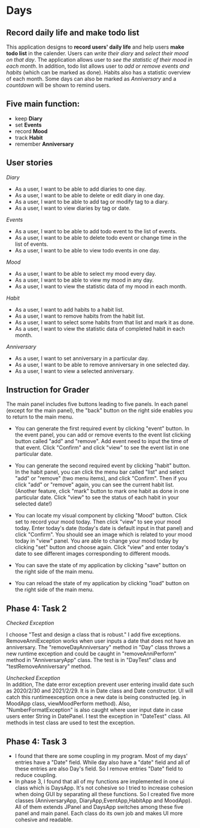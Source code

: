 # Days

## Record daily life and make todo list


This application designs to **record users' daily life** and help users **make todo list** in the calender.
Users can *write their diary* and *select their mood on that day*. The application allows user to *see the 
statistic of their mood in each month*. In addition, todo list allows user to *add or remove events 
and habits* (which can be marked as done). Habits also has a statistic overview of each month. Some days 
can also be marked as *Anniversary* and a *countdown* will be shown to remind users.

## Five main function:
- keep **Diary**
- set **Events**
- record **Mood**
- track **Habit**
- remember **Anniversary**

## User stories
*Diary*
- As a user, I want to be able to add diaries to one day.
- As a user, I want to be able to delete or edit diary in one day.
- As a user, I want to be able to add tag or modify tag to a diary.
- As a user, I want to view diaries by tag or date.

*Events*
- As a user, I want to be able to add todo event to the list of events.
- As a user, I want to be able to delete todo event or change time in the list of events.
- As a user, I want to be able to view todo events in one day.

*Mood*
- As a user, I want to be able to select my mood every day.
- As a user, I want to be able to view my mood in any day.
- As a user, I want to view the statistic data of my mood in each month.

*Habit*
- As a user, I want to add habits to a habit list.
- As a user, I want to remove habits from the habit list.
- As a user, I want to select some habits from that list and mark it as done.
- As a user, I want to view the statistic data of completed habit in each month.

*Anniversary*
- As a user, I want to set anniversary in a particular day.
- As a user, I want to be able to remove anniversary in one selected day.
- As a user, I want to view a selected anniversary.

## Instruction for Grader
The main panel includes five buttons leading to five panels. In each panel (except for the main panel), 
the "back" button on the right side enables you to return to the main menu. 

- You can generate the first required event by clicking "event" button. In the event
panel, you can add or remove events to the event list clicking button called "add" and
"remove". Add event need to input the time of that event. Click "Confirm" and click "view" 
to see the event list in one particular date.

- You can generate the second required event by clicking "habit" button. In the habit
panel, you can click the menu bar called "list" and select "add" or "remove" (two menu items),
and click "Confirm". Then if you click "add" or "remove" again, you can see the current habit
list. (Another feature, click "mark" button to mark one habit as done in one particular date. Click
"view" to see the status of each habit in your selected date!)

- You can locate my visual component by clicking "Mood" button. Click set to record your mood today.
Then click "view" to see your mood today. Enter today's date (today's date is default input in that panel)
and click "Confirm". You should see an image which is related to your mood today in "view"
panel. You are able to change your mood today by clicking "set" button and choose again.
Click "view" and enter today's date to see different images corresponding to different moods.

- You can save the state of my application by clicking "save" button on the right side of the main menu.

- You can reload the state of my application by clicking "load" button on the right side of the main menu.

## Phase 4: Task 2
*Checked Exception*

I choose "Test and design a class that is robust." I add five exceptions. RemoveAnniException works when user inputs 
a date that does not have an anniversary. The "removeDayAnniversary" method in "Day" class throws a new runtime 
exception and could be caught in "removeAnniPerform" method in "AnniversaryApp" class. The test is in "DayTest" class 
and "testRemoveAnniversary" method.
                    
*Unchecked Exception*                                                      
In addition, The date error exception prevent user entering invalid date such as 2020/2/30 and 2021/2/29. It is in Date class 
and Date constructor. UI will catch this runtimeexception once a new date is being constructed (eg. in MoodApp class, viewMoodPerform method). Also, "NumberFormatException"
 is also caught where user input date in case users enter String in DatePanel. I test the exception in "DateTest" class.
 All methods in test class are used to test the exception.




## Phase 4: Task 3

- I found that there are some coupling in my program. Most of my days' entries have a "Date" field. While day
also have a "date" field and all of these entries are also Day's field. So I remove entries "Date" field
to reduce coupling.  
- In phase 3, I found that all of my functions are implemented in one ui class which is DaysApp. It's not cohesive
so I tried to increase cohesion when doing GUI by separating all these functions. So I created five more classes (AnniversaryApp,
DiaryApp,EventApp,HabitApp and MoodApp). All of them extends JPanel and DaysApp switches among these five panel
and main panel. Each class do its own job and makes UI more cohesive and readable.
